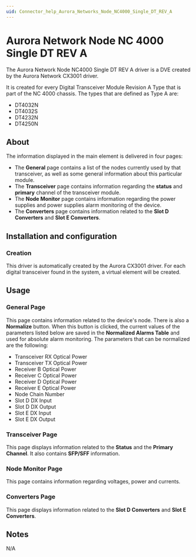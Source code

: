 ```yaml
---
uid: Connector_help_Aurora_Networks_Node_NC4000_Single_DT_REV_A
---
```


# Aurora Network Node NC 4000 Single DT REV A

The Aurora Network Node NC4000 Single DT REV A driver is a DVE created by the Aurora Network CX3001 driver.

It is created for every Digital Transceiver Module Revision A Type that is part of the NC 4000 chassis.
The types that are defined as Type A are:

- DT4032N
- DT4032S
- DT4232N
- DT4250N

## About

The information displayed in the main element is delivered in four pages:

- The **General** page contains a list of the nodes currently used by that transceiver, as well as some general information about this particular module.
- The **Transceiver** page contains information regarding the **status** and **primary** channel of the transceiver module.
- The **Node Monitor** page contains information regarding the power supplies and power supplies alarm monitoring of the device.
- The **Converters** page contains information related to the **Slot D Converters** and **Slot E Converters**.

## Installation and configuration

### Creation

This driver is automatically created by the Aurora CX3001 driver. For each digital transceiver found in the system, a virtual element will be created.

## Usage

### General Page

This page contains information related to the device's node. There is also a **Normalize** button. When this button is clicked, the current values of the parameters listed below are saved in the **Normalized Alarms Table** and used for absolute alarm monitoring. The parameters that can be normalized are the following:

- Transceiver RX Optical Power
- Transceiver TX Optical Power
- Receiver B Optical Power
- Receiver C Optical Power
- Receiver D Optical Power
- Receiver E Optical Power
- Node Chain Number
- Slot D DX Input
- Slot D DX Output
- Slot E DX Input
- Slot E DX Output

### Transceiver Page

This page displays information related to the **Status** and the **Primary Channel**. It also contains **SFP/SFF** information.

### Node Monitor Page

This page contains information regarding voltages, power and currents.

### Converters Page

This page displays information related to the **Slot D Converters** and **Slot E Converters**.

## Notes

N/A
